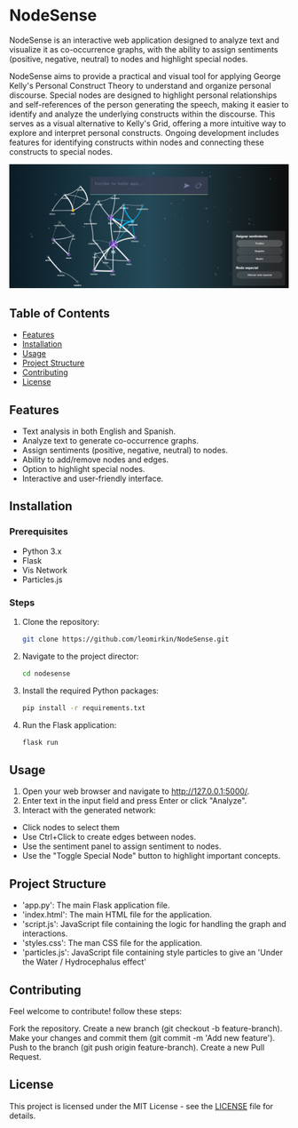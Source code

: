 # NodeSense

NodeSense is an interactive web application designed to analyze text and visualize it as co-occurrence graphs, with the ability to assign sentiments (positive, negative, neutral) to nodes and highlight special nodes.

NodeSense aims to provide a practical and visual tool for applying George Kelly's Personal Construct Theory to understand and organize personal discourse. Special nodes are designed to highlight personal relationships and self-references of the person generating the speech, making it easier to identify and analyze the underlying constructs within the discourse. This serves as a visual alternative to Kelly's Grid, offering a more intuitive way to explore and interpret personal constructs. Ongoing development includes features for identifying constructs within nodes and connecting these constructs to special nodes.

![Screenshot](images/screen.png)

## Table of Contents

- [Features](#features)
- [Installation](#installation)
- [Usage](#usage)
- [Project Structure](#project-structure)
- [Contributing](#contributing)
- [License](#license)

## Features

- Text analysis in both English and Spanish.
- Analyze text to generate co-occurrence graphs.
- Assign sentiments (positive, negative, neutral) to nodes.
- Ability to add/remove nodes and edges.
- Option to highlight special nodes.
- Interactive and user-friendly interface.

## Installation

### Prerequisites

- Python 3.x
- Flask
- Vis Network
- Particles.js

### Steps

1. Clone the repository:
   ```bash
   git clone https://github.com/leomirkin/NodeSense.git
2. Navigate to the project director:
   ```bash
   cd nodesense
3. Install the required Python packages:
   ```bash
   pip install -r requirements.txt
4. Run the Flask application:
   ```bash
   flask run

## Usage 

1. Open your web browser and navigate to http://127.0.0.1:5000/.
2. Enter text in the input field and press Enter or click "Analyze".
3. Interact with the generated network:
- Click nodes to select them
- Use Ctrl+Click to create edges between nodes.
- Use the sentiment panel to assign sentiment to nodes.
- Use the "Toggle Special Node" button to highlight important concepts.

## Project Structure
- 'app.py': The main Flask application file.
- 'index.html': The main HTML file for the application.
- 'script.js': JavaScript file containing the logic for handling the graph and interactions.
- 'styles.css': The man CSS file for the application.
- 'particles.js': JavaScript file containing style particles to give an 'Under the Water / Hydrocephalus effect'

## Contributing
Feel welcome to contribute! follow these steps:

Fork the repository.
Create a new branch (git checkout -b feature-branch).
Make your changes and commit them (git commit -m 'Add new feature').
Push to the branch (git push origin feature-branch).
Create a new Pull Request.

## License
This project is licensed under the MIT License - see the [LICENSE](#LICENSE) file for details.
